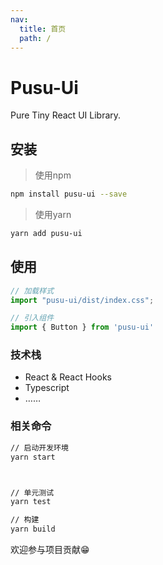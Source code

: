 ```yaml
---
nav:
  title: 首页
  path: /
---
```


# Pusu-Ui

Pure Tiny React UI Library.

## 安装

> 使用npm

~~~sh
npm install pusu-ui --save
~~~

> 使用yarn

~~~sh
yarn add pusu-ui
~~~

## 使用

```js
// 加载样式
import "pusu-ui/dist/index.css";

// 引入组件
import { Button } from 'pusu-ui'
```

### 技术栈
- React & React Hooks
- Typescript
- ……

### 相关命令

```sh
// 启动开发环境
yarn start 



// 单元测试
yarn test

// 构建
yarn build

```

欢迎参与项目贡献😁